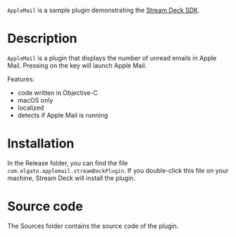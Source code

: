 
`AppleMail` is a sample plugin demonstrating the [Stream Deck SDK](https://developer.elgato.com/documentation/stream-deck/).


# Description

`AppleMail` is a plugin that displays the number of unread emails in Apple Mail. Pressing on the key will launch Apple Mail.

Features:

- code written in Objective-C
- macOS only
- localized
- detects if Apple Mail is running


# Installation

In the Release folder, you can find the file `com.elgato.applemail.streamDeckPlugin`. If you double-click this file on your machine, Stream Deck will install the plugin.


# Source code

The Sources folder contains the source code of the plugin.
